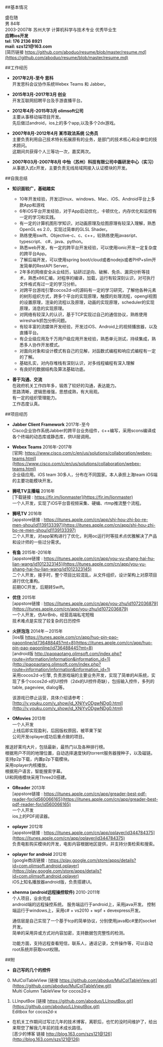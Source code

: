 ##基本情况

盛在随  
男
84年  
2003-2007年  苏州大学  计算机科学与技术专业  优秀毕业生    
__应聘ios开发__  
__tel: 176 2136 8921__  
__mail: szs121@163.com__  
[简历链接 https://github.com/aboduo/resume/blob/master/resume.md](https://github.com/aboduo/resume/blob/master/resume.md)


##工作经历

* __2017年2月-至今 思科__  
开发思科会议协作系统Webex Teams 和 Jabber。 

* __2015年3月-2017年3月 创业__  
开发互联网招聘平台及手游直播平台。

* __2012年4月-2015年3月 olimsoft公司__  
主要从事移动端项目开发。  
先后做过android，ios上的多个app,以及多个2dx游戏。  

* __2007年8月-2012年4月  某市政法系统 公务员__  
主要负责利用自己技术特长拓展原有的业务，是部门的技术核心和全单位的技术顾问。  
这期间共获得个人三等功一次，嘉奖两次。

* __2007年03月-2007年8月  中怡（苏州）科技有限公司中磊研发中心（实习）__  
从事嵌入式c开发，主要负责无线局域网接入认证模块的开发。



##自我总结

* __知识面较广，基础踏实__  

	- 10年开发经验，开发过linux、windows、Mac、iOS、Android平台上多款App和游戏
	- 6年iOS平台开发经验，对于App启动优化，卡顿优化，内存优化和监控有一定的学习和实践。
	- 有一定的计算机图形学知识，对动画原理及绘图原理有较深入理解，熟悉OpenGL es 2.0，实现过简单的GLSL Shader。
	- 熟练使用swift、Objective-c、c、c++，较熟练使用javasript、typescript、 c#、java、python。
	- 熟悉web开发，有一定的跨平台开发经验，可以使用ionic开发一定复杂度的跨平台App。
	- 了解后端开发，可以使用spring boot/cloud或者nodejs或者PHP+slim开发简单的RestAPI Server。
	- 2年多的网络安全从业经历，钻研过逆向、破解、免杀、漏洞分析等技术，熟悉x86汇编，对程序的编译，加载，运行有较深刻认识，对可执行文件格式有过一定的学习分析。 
	- 对跨平台游戏引擎cocos2d-x的源码有一定的学习研究，了解他各种元素的树形组织方式，跨多个平台的实现原理，触摸的处理流程，opengl视图的设置原理，渲染的流程以及原理，动画的实现原理，scheduler的实现原理，消息的实现原理。
	- 对网络有较深入的认识，基于TCP实现过自己的通信协议，熟练使用wireshark抓包分析问题。
	- 有较丰富的流媒体开发经验，开发过iOS、Android上的视频播放器，以及直播平台。
	- 有企业级应用及千万用户级应用开发经验，熟悉单元测试，持续集成，熟悉多人协作开发模式。
	- 对面向对象和设计模式有自己的见解，对函数式编程和响应式编程有一定的了解。
	- 基础扎实，对内存堆栈有深刻认识，对多线程编程有深入理解
	- 有良好的数据结构及算法基础功底。



* __善于沟通、交流__  
在政府机关工作四年多，锻炼了较好的沟通，表达能力。  
思路清晰，逻辑思维强，思想成熟，有大局观。  
有一定的组织管理能力。  
工作态度认真。


##项目经历
* __Jabber Client Framework__  2017年-至今    
Cisco企业协作系统Jabber的跨平台业务组件，c++编写，采用scons编译成各个终端的动态库或静态库，供UI层调用。

* __Webex Teams__  2016年-2017年  
[官网: https://www.cisco.com/c/en/us/solutions/collaboration/webex-teams.html](https://www.cisco.com/c/en/us/solutions/collaboration/webex-teams.html)  
企业级应用。iOS team 30多人，分布在不同国家。本人承担上海team iOS端的主要功能模块开发。

* __狮吼TV主播端__ 2016年  
[下载链接 : https://fir.im/lionmaster](https://fir.im/lionmaster)  
一个人开发，实现了iOS平台音视频采集、硬编、rtmp推流整个流程。

* __狮吼TV__ 2016年  
[appstore链接 : https://itunes.apple.com/cn/app/shi-hou-zhi-bo-re-men-shou/id1139133397](https://itunes.apple.com/cn/app/shi-hou-zhi-bo-re-men-shou/id1139133397)  
二个人开发，对app架构进行了优化，利用oc运行时等技术点优雅解决了产品和设计师的一些过分需求。


* __有鱼__ 2015年-2016年  
[appstore链接 : https://itunes.apple.com/cn/app/you-yu-shang-hai-hu-lian-wang/id1012323145](https://itunes.apple.com/cn/app/you-yu-shang-hai-hu-lian-wang/id1012323145)  
二个人开发，接手时，整个项目比较混乱，从文件组织，设计架构上对原项目进行优化重构。  
前期OC开发，后期转Swift。

* __优住__  2015年  
[appstore链接 : https://itunes.apple.com/cn/app/you-zhu/id1072036879](https://itunes.apple.com/cn/app/you-zhu/id1072036879)  
一个人开发，仿AirBnb，经营高端私宅短租  
技术难点是实现了较复杂的日历控件        


* __火拼泡泡__  2014年－2015年  
[ios版 https://itunes.apple.com/cn/app/huo-pin-pao-paoonline/id736488445?mt=8](https://itunes.apple.com/cn/app/huo-pin-pao-paoonline/id736488445?mt=8)  
[android版 http://paopaotang.olimsoft.com/index.php?route=information/information&information_id=1](http://paopaotang.olimsoft.com/index.php?route=information/information&information_id=1)    
	采用cocos2d-x引擎, 负责游戏端的主要业务开发，实现了简单的AI系统，实现了多个cocos2d-x的UI控件（2dx的UI控件奇缺），包括输入控件，多列的table, pageview, dialog等。  

	该游戏已停止运营，具体介绍请参考：[http://v.youku.com/v_show/id_XNjYyODgwNDg0.html](http://v.youku.com/v_show/id_XNjYyODgwNDg0.html)
	 

* __OMovies__  2013年  
一个人开发  
上线后即实现盈利，后因版权原因，被苹果下架  
公司开发oplayer成功后重点做的项目。 

 推送好莱坞大片，包括最新，最热门以及各种排行榜。  
根据用户不同的地理位置，自动选择速度快的torrent服务器搜种子，以及磁链。  
支持p2p下载，内置p2p下载模块。  
采用oplayer内核播放。  
根据用户语言，智能搜索字幕。  
UI和网络模块采用Three20搭建。  


* __GReader__  2013年    
[appstore链接 : https://itunes.apple.com/cn/app/greader-best-pdf-reader-for/id560066165](https://itunes.apple.com/cn/app/greader-best-pdf-reader-for/id560066165)   
一个人开发  
ios上的PDF阅读器。  


* __oplayer__ 2012年   
[appstore链接 : https://itunes.apple.com/cn/app/oplayer/id344784375](https://itunes.apple.com/cn/app/oplayer/id344784375)   
负责电影购买模块的开发，电影内容根据地区提供，并支持分类检索和搜索。


* __oplayer for android__  2012年  
[google商店链接 : https://play.google.com/store/apps/details?id=com.olimsoft.android.oplayer](https://play.google.com/store/apps/details?id=com.olimsoft.android.oplayer)   
iOS上知名播放器android版，负责搭建UI。


* __shenma (android远程操控软件)__  2010-2011年  
个人项目，业余完成    
android端的远程操控系统。
服务端运行于android上，采用java开发。
控制端运行于windows上，采用c# + vs2010 + wpf + devexpress开发。  

	通信层是自己实现了一个基于tcp的简单协议，分别使用java和c#里的socket开发。   
简单的采用异或方式对内容加密，支持数据包完整性的检测。  

	功能方面，支持远程查看短信，联系人，通话记录，文件操作等，可以自动root系统并获取root权限。



##附


* __自己写的几个的控件__


0. MulColTableView  [链接 https://github.com/aboduo/MulColTableView.git](https://github.com/aboduo/MulColTableView.git)  
Multi Column TableView for cocos2d-x


0. LLInputBox  [链接 https://github.com/aboduo/LLInputBox.git](https://github.com/aboduo/LLInputBox.git)  
Editbox for cocos2d-x

* 在机关工作期间过写过几年的技术博客，离职后，也忙的没时间维护了，给出来帮您了解我几年前的技术成长路径。    
[恶少的博客 链接 http://blog.163.com/szs121@126](http://blog.163.com/szs121@126)



